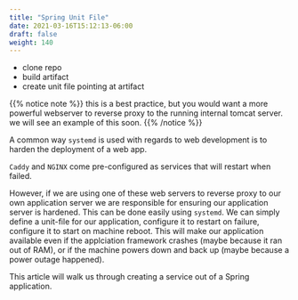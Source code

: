 ```yaml
---
title: "Spring Unit File"
date: 2021-03-16T15:12:13-06:00
draft: false
weight: 140
---
```


- clone repo
- build artifact
- create unit file pointing at artifact

{{% notice note %}}
this is a best practice, but you would want a more powerful webserver to reverse proxy to the running internal tomcat server. we will see an example of this soon.
{{% /notice %}}

A common way `systemd` is used with regards to web development is to harden the deployment of a web app.

`Caddy` and `NGINX` come pre-configured as services that will restart when failed. 

However, if we are using one of these web servers to reverse proxy to our own application server we are responsible for ensuring our application server is hardened. This can be done easily using `systemd`. We can simply define a unit-file for our application, configure it to restart on failure, configure it to start on machine reboot. This will make our application available even if the applciation framework crashes (maybe because it ran out of RAM), or if the machine powers down and back up (maybe because a power outage happened).

This article will walk us through creating a service out of a Spring application.